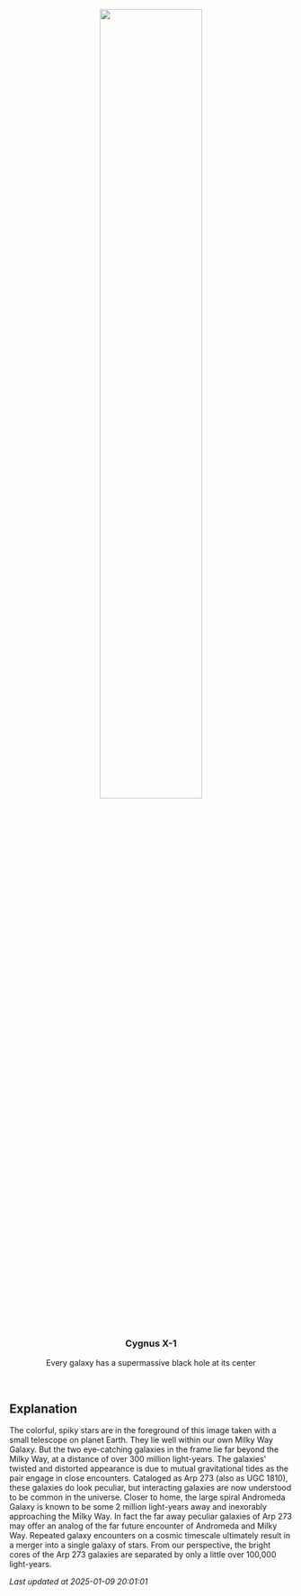 <p align='center'>
    <img src='https://apod.nasa.gov/apod/image/2501/Image171a.jpg' width='60%' />
    <h3 align="center">Cygnus X-1</h3>
    <p align="center">Every galaxy has a supermassive black hole at its center</p>
</p>
<br/>

Explanation
--
The colorful, spiky stars are in the foreground of this image taken with a small telescope on planet Earth. They lie well within our own Milky Way Galaxy. But the two eye-catching galaxies in the frame lie far beyond the Milky Way, at a distance of over 300 million light-years. The galaxies' twisted and distorted appearance is due to mutual gravitational tides as the pair engage in close encounters. Cataloged as Arp 273 (also as UGC 1810), these galaxies do look peculiar, but interacting galaxies are now understood to be common in the universe. Closer to home, the large spiral Andromeda Galaxy is known to be some 2 million light-years away and inexorably approaching the Milky Way.  In fact the far away peculiar galaxies of Arp 273 may offer an analog of the far future encounter of Andromeda and Milky Way. Repeated galaxy encounters on a cosmic timescale ultimately result in a merger into a single galaxy of stars. From our perspective, the bright cores of the Arp 273 galaxies are separated by only a little over 100,000 light-years.


*Last updated at 2025-01-09 20:01:01*
